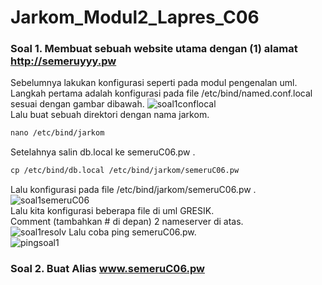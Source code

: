 # Jarkom_Modul2_Lapres_C06

### Soal 1. Membuat sebuah website utama dengan (1) alamat http://semeruyyy.pw <br>
Sebelumnya lakukan konfigurasi seperti pada modul pengenalan uml. <br>
Langkah pertama adalah konfigurasi pada file /etc/bind/named.conf.local sesuai dengan gambar dibawah. 
![soal1conflocal](https://user-images.githubusercontent.com/49650266/98755261-ce028580-23fa-11eb-8e9c-2f8e2ac4fe6c.png) <br>
Lalu buat sebuah direktori dengan nama jarkom. <br>
```diff
nano /etc/bind/jarkom
```
Setelahnya salin db.local ke semeruC06.pw .
```diff
cp /etc/bind/db.local /etc/bind/jarkom/semeruC06.pw
```
Lalu konfigurasi pada file /etc/bind/jarkom/semeruC06.pw .<br>
![soal1semeruC06](https://user-images.githubusercontent.com/49650266/98757570-66026e00-23ff-11eb-9139-bb9d1bf40fb8.png) <br>
Lalu kita konfigurasi beberapa file di uml GRESIK. <br>
Comment (tambahkan # di depan) 2 nameserver di atas. <br>
![soal1resolv](https://user-images.githubusercontent.com/49650266/98757869-f9d43a00-23ff-11eb-96c8-53bfb83a2c8b.png)
Lalu coba ping semeruC06.pw. <br>
![pingsoal1](https://user-images.githubusercontent.com/49650266/98758108-8da60600-2400-11eb-8258-b43f22392401.png)

### Soal 2. Buat Alias www.semeruC06.pw






